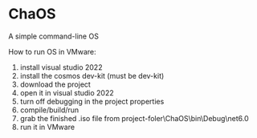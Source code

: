 # ChaOS
A simple command-line OS

How to run OS in VMware:
  1. install visual studio 2022
  2. install the cosmos dev-kit (must be dev-kit)
  3. download the project
  4. open it in visual studio 2022
  5. turn off debugging in the project properties
  6. compile/build/run
  7. grab the finished .iso file from project-foler\ChaOS\bin\Debug\net6.0
  8. run it in VMware
